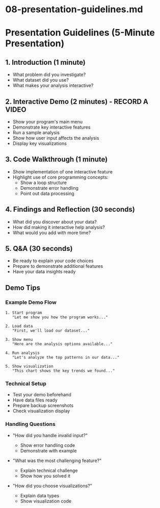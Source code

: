 # 08-presentation-guidelines.md

# Presentation Guidelines (5-Minute Presentation)

## 1. Introduction (1 minute)
- What problem did you investigate?
- What dataset did you use?
- What makes your analysis interactive?

## 2. Interactive Demo (2 minutes) - RECORD A VIDEO
- Show your program's main menu
- Demonstrate key interactive features
- Run a sample analysis
- Show how user input affects the analysis
- Display key visualizations

## 3. Code Walkthrough (1 minute)
- Show implementation of one interactive feature
- Highlight use of core programming concepts:
  * Show a loop structure
  * Demonstrate error handling
  * Point out data processing
  
## 4. Findings and Reflection (30 seconds)
- What did you discover about your data?
- How did making it interactive help analysis?
- What would you add with more time?

## 5. Q&A (30 seconds)
- Be ready to explain your code choices
- Prepare to demonstrate additional features
- Have your data insights ready

## Demo Tips

### Example Demo Flow
```
1. Start program
   "Let me show you how the program works..."

2. Load data
   "First, we'll load our dataset..."

3. Show menu
   "Here are the analysis options available..."

4. Run analysis
   "Let's analyze the top patterns in our data..."

5. Show visualization
   "This chart shows the key trends we found..."
```

### Technical Setup
- Test your demo beforehand
- Have data files ready
- Prepare backup screenshots
- Check visualization display

### Handling Questions
- "How did you handle invalid input?"
  * Show error handling code
  * Demonstrate with example

- "What was the most challenging feature?"
  * Explain technical challenge
  * Show how you solved it

- "How did you choose visualizations?"
  * Explain data types
  * Show visualization code
